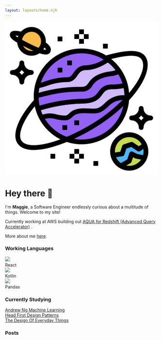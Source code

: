 ```yaml
---
layout: layouts/home.njk
---
```


<div class="illo-container">
  <img src="static/planet.png" class="illustration" style="align: right" title="https://www.flaticon.com/authors/smalllikeart">
</div>

# Hey there 👋

I'm **Maggie**, a Software Engineer endlessly curious about a multitude of things. Welcome to my site!

Currently working at AWS building out [AQUA for Redshift (Advanced Query Accelerator)](https://aws.amazon.com/redshift/features/aqua/) .

More about me [here](https://maggiexu.dev/about-me).

### Working Languages

<div class="flex flex-wrap -mx-3 overflow-hidden sm:-mx-3 md:-mx-3 lg:-mx-3 xl:-mx-3">

  <div class="my-3 px-3 w-full overflow-hidden sm:my-3 sm:px-3 md:my-3 md:px-3 md:w-1/3 lg:my-3 lg:px-3 lg:w-1/3 xl:my-3 xl:px-3 xl:w-1/3">
    <!-- Column Content -->
    <div class="flex flex-col items-center border-2 border-purple-400 text-xl text-center p-4 sm:rounded-2xl bg-purple-600 bg-opacity-10 shadow-md bg-purple-600 bg-opacity-10 shadow-md bg-purple-600 bg-opacity-10 shadow-md">
      <div class="box-border w-48 h-32 p-4 container sm">
          <img src="https://upload.wikimedia.org/wikipedia/commons/thumb/a/a7/React-icon.svg/1280px-React-icon.svg.png">
      </div>
        React
    </div>

  </div>

  <div class="my-3 px-3 w-full overflow-hidden sm:my-3 sm:px-3 md:my-3 md:px-3 md:w-1/3 lg:my-3 lg:px-3 lg:w-1/3 xl:my-3 xl:px-3 xl:w-1/3">
    <!-- Column Content -->
    <div class="flex flex-col items-center border-2 border-purple-400 text-xl text-center p-4 sm:rounded-2xl bg-purple-600 bg-opacity-10 shadow-md bg-purple-600 bg-opacity-10 shadow-md bg-purple-600 bg-opacity-10 shadow-md">
      <div class="box-border h-32 w-32 p-6 container sm">
          <img class="" src="https://upload.wikimedia.org/wikipedia/commons/7/74/Kotlin_Icon.png">
      </div>
      <div>Kotlin</div>
    </div>
  </div>

  <div class="my-3 px-3 w-full overflow-hidden sm:my-3 sm:px-3 md:my-3 md:px-3 md:w-1/3 lg:my-3 lg:px-3 lg:w-1/3 xl:my-3 xl:px-3 xl:w-1/3">
    <!-- Column Content -->
    <div class="flex flex-col items-center border-2 border-purple-400 text-xl text-center p-4 sm:rounded-2xl bg-purple-600 bg-opacity-10 shadow-md bg-purple-600 bg-opacity-10 shadow-md bg-purple-600 bg-opacity-10 shadow-md">
      <div class="box-border h-32 w-32 p-4 container sm">
          <img class="" src="https://numfocus.org/wp-content/uploads/2016/07/pandas-logo-300.png">
      </div>
      <div>Pandas</div>
    </div>
  </div>

</div>

### Currently Studying

<div class="flex flex-wrap -mx-3 overflow-hidden sm:-mx-3 md:-mx-3 lg:-mx-3 xl:-mx-3">

  <div class="my-3 px-3 w-full overflow-hidden sm:my-3 sm:px-3 md:my-3 md:px-3 md:w-1/3 lg:my-3 lg:px-3 lg:w-1/3 xl:my-3 xl:px-3 xl:w-1/3">
    <!-- Column Content -->
    <div class="italic flex flex-col items-center border-2 border-purple-400 text-xl text-center p-4 sm:rounded-2xl bg-purple-600 bg-opacity-10 shadow-md bg-purple-600 bg-opacity-10 shadow-md bg-purple-600 bg-opacity-10 shadow-md">
        <a href="https://www.coursera.org/learn/machine-learning">Andrew Ng Machine Learning</a>
    </div>

  </div>

  <div class="my-3 px-3 w-full overflow-hidden sm:my-3 sm:px-3 md:my-3 md:px-3 md:w-1/3 lg:my-3 lg:px-3 lg:w-1/3 xl:my-3 xl:px-3 xl:w-1/3">
    <!-- Column Content -->
    <div class="italic flex flex-col items-center border-2 border-purple-400 text-xl text-center p-4 sm:rounded-2xl bg-purple-600 bg-opacity-10 shadow-md bg-purple-600 bg-opacity-10 shadow-md bg-purple-600 bg-opacity-10 shadow-md">
        <a href="https://www.goodreads.com/book/show/58128.Head_First_Design_Patterns">Head First Design Patterns</a>
    </div>
  </div>

  <div class="my-3 px-3 w-full overflow-hidden sm:my-3 sm:px-3 md:my-3 md:px-3 md:w-1/3 lg:my-3 lg:px-3 lg:w-1/3 xl:my-3 xl:px-3 xl:w-1/3">
    <!-- Column Content -->
    <div class="italic flex flex-col items-center border-2 border-purple-400 text-xl text-center p-4 sm:rounded-2xl bg-purple-600 bg-opacity-10 shadow-md bg-purple-600 bg-opacity-10 shadow-md bg-purple-600 bg-opacity-10 shadow-md">
        <a href="https://www.goodreads.com/book/show/840.The_Design_of_Everyday_Things">The Design Of Everyday Things</a>
    </div>
  </div>

</div>

### Posts
